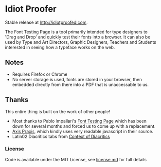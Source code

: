 # Idiot Proofer

Stable release at http://idiotproofed.com.

The Font Testing Page is a tool primarily intended for type designers to 'Drag and Drop' and quickly test their fonts into a browser. It can also be used by Type and Art Directors, Graphic Designers, Teachers and Students interested in seeing how a typeface works on the web.

## Notes

* Requires Firefox or Chrome
* No server storage is used, fonts are stored in your browser, then embedded directly from there into a PDF that is unaccessable to us.

## Thanks

This entire thing is built on the work of other people!

* Most thanks to Pablo Impallari's [Font Testing Page](https://github.com/impallari/Font-Testing-Page/) which has been down for several months and forced us to come up with a replacement. 
* [Axis Praxis](http://axis-praxis.org), which kindly uses very readable javascript in their source.
* Latin02 Diacritics tabs from [Context of Diacritics](http://urtd.net/projects/cod)

### License

Code is available under the MIT License, see [license.md](license.md) for full details


